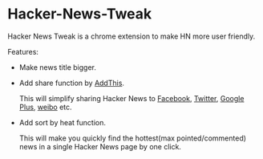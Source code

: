Hacker-News-Tweak
=================

Hacker News Tweak is a chrome extension to make HN more user friendly.

Features:

* Make news title bigger. 
* Add share function by [AddThis](//addthis.com).

  This will simplify sharing Hacker News to [Facebook](//www.facebook.com), [Twitter](//twitter.com), [Google Plus](//plus.google.com), [weibo](http://weibo.com) etc.
* Add sort by heat function. 

  This will make you quickly find the hottest(max pointed/commented) news in a single Hacker News page by one click.
